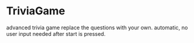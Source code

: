 # TriviaGame
advanced trivia game
replace the questions with your own. automatic, no user input needed after start is pressed.